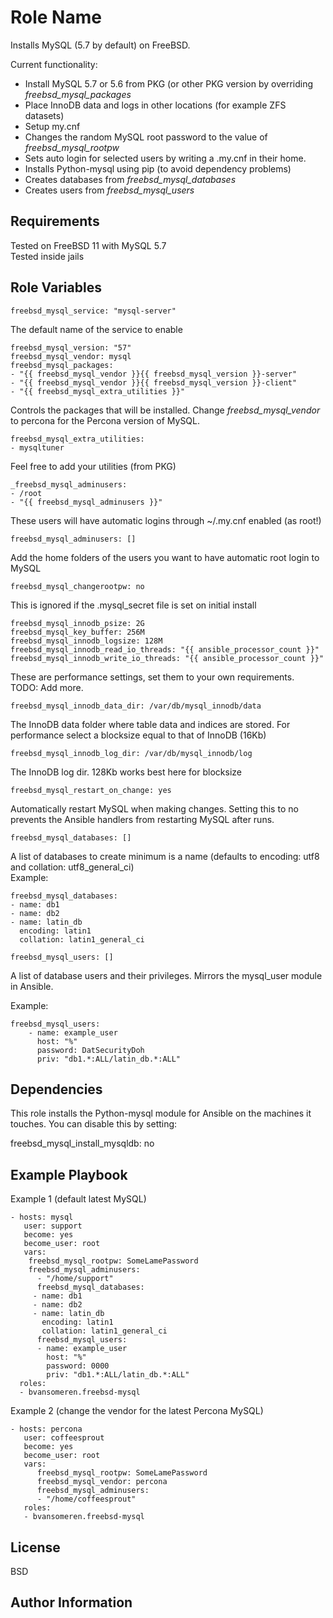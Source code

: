 Role Name
=========

Installs MySQL (5.7 by default) on FreeBSD.

Current functionality:  
* Install MySQL 5.7 or 5.6 from PKG (or other PKG version by overriding _freebsd\_mysql\_packages_  
* Place InnoDB data and logs in other locations (for example ZFS datasets)  
* Setup my.cnf  
* Changes the random MySQL root password to the value of _freebsd\_mysql\_rootpw_  
* Sets auto login for selected users by writing a .my.cnf in their home.  
* Installs Python-mysql using pip (to avoid dependency problems)  
* Creates databases from _freebsd\_mysql\_databases_  
* Creates users from _freebsd\_mysql\_users_  


Requirements
------------

Tested on FreeBSD 11 with MySQL 5.7  
Tested inside jails

Role Variables
--------------

```
freebsd_mysql_service: "mysql-server"
```

The default name of the service to enable

```
freebsd_mysql_version: "57"
freebsd_mysql_vendor: mysql
freebsd_mysql_packages:
- "{{ freebsd_mysql_vendor }}{{ freebsd_mysql_version }}-server"
- "{{ freebsd_mysql_vendor }}{{ freebsd_mysql_version }}-client"
- "{{ freebsd_mysql_extra_utilities }}"
```

Controls the packages that will be installed. Change _freebsd\_mysql\_vendor_ to percona for the Percona version of MySQL.

```
freebsd_mysql_extra_utilities:
- mysqltuner
```

Feel free to add your utilities (from PKG)  

```
_freebsd_mysql_adminusers:
- /root
- "{{ freebsd_mysql_adminusers }}"
```
These users will have automatic logins through ~/.my.cnf enabled (as root!)

```
freebsd_mysql_adminusers: []
```

Add the home folders of the users you want to have automatic root login to MySQL

```
freebsd_mysql_changerootpw: no
```
This is ignored if the .mysql_secret file is set on initial install


```
freebsd_mysql_innodb_psize: 2G
freebsd_mysql_key_buffer: 256M
freebsd_mysql_innodb_logsize: 128M
freebsd_mysql_innodb_read_io_threads: "{{ ansible_processor_count }}"
freebsd_mysql_innodb_write_io_threads: "{{ ansible_processor_count }}"
```

These are performance settings, set them to your own requirements.  
TODO: Add more.

```
freebsd_mysql_innodb_data_dir: /var/db/mysql_innodb/data
```
The InnoDB data folder where table data and indices are stored. For performance select a blocksize equal to that of InnoDB (16Kb)

```
freebsd_mysql_innodb_log_dir: /var/db/mysql_innodb/log
```

The InnoDB log dir. 128Kb works best here for blocksize

```
freebsd_mysql_restart_on_change: yes
```

Automatically restart MySQL when making changes. Setting this to no prevents the Ansible handlers from restarting MySQL after runs.  

```
freebsd_mysql_databases: []
```

A list of databases to create minimum is a name (defaults to encoding: utf8 and collation: utf8_general_ci)  
Example:  

```
freebsd_mysql_databases:
- name: db1
- name: db2
- name: latin_db
  encoding: latin1
  collation: latin1_general_ci
```

```
freebsd_mysql_users: []
```
A list of database users and their privileges. Mirrors the mysql_user module in Ansible.  

Example:  

```
freebsd_mysql_users:
    - name: example_user
      host: "%"
      password: DatSecurityDoh
      priv: "db1.*:ALL/latin_db.*:ALL"
```



Dependencies
------------

This role installs the Python-mysql module for Ansible on the machines it touches. You can disable this by setting:  
 
freebsd_mysql_install_mysqldb: no

Example Playbook
----------------

Example 1 (default latest MySQL)

    - hosts: mysql
  	   user: support
  	   become: yes
  	   become_user: root
  	   vars:
        freebsd_mysql_rootpw: SomeLamePassword
        freebsd_mysql_adminusers:
    	  - "/home/support"
    	  freebsd_mysql_databases:
         - name: db1
         - name: db2
         - name: latin_db
           encoding: latin1
           collation: latin1_general_ci
    	  freebsd_mysql_users:
    	  - name: example_user
    	    host: "%"
    	    password: 0000
    	    priv: "db1.*:ALL/latin_db.*:ALL"
      roles:
      - bvansomeren.freebsd-mysql

Example 2 (change the vendor for the latest Percona MySQL)

    - hosts: percona
  	   user: coffeesprout
  	   become: yes
  	   become_user: root
  	   vars:
    	  freebsd_mysql_rootpw: SomeLamePassword
    	  freebsd_mysql_vendor: percona
    	  freebsd_mysql_adminusers:
    	  - "/home/coffeesprout"
  	   roles:
  	   - bvansomeren.freebsd-mysql
      

License
-------

BSD

Author Information
------------------


